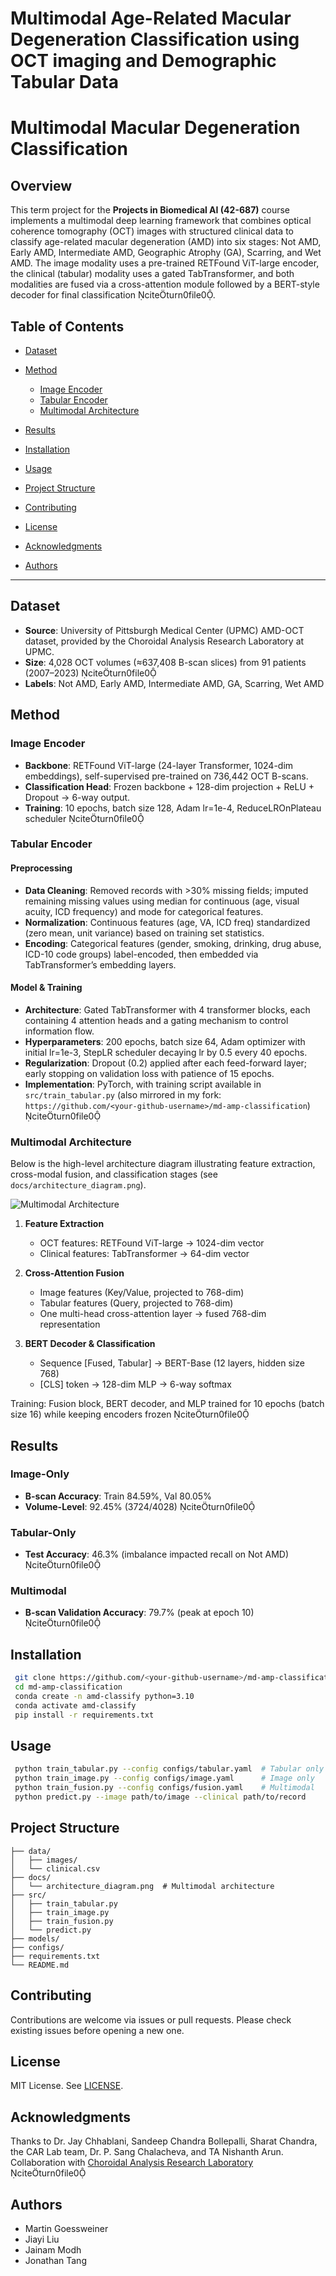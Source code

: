 # Multimodal Age-Related Macular Degeneration Classification using OCT imaging and Demographic Tabular Data

# Multimodal Macular Degeneration Classification

## Overview

This term project for the **Projects in Biomedical AI (42-687)** course implements a multimodal deep learning framework that combines optical coherence tomography (OCT) images with structured clinical data to classify age-related macular degeneration (AMD) into six stages: Not AMD, Early AMD, Intermediate AMD, Geographic Atrophy (GA), Scarring, and Wet AMD. The image modality uses a pre-trained RETFound ViT-large encoder, the clinical (tabular) modality uses a gated TabTransformer, and both modalities are fused via a cross-attention module followed by a BERT-style decoder for final classification citeturn0file0.

## Table of Contents

* [Dataset](#dataset)
* [Method](#method)

  * [Image Encoder](#image-encoder)
  * [Tabular Encoder](#tabular-encoder)
  * [Multimodal Architecture](#multimodal-architecture)
* [Results](#results)
* [Installation](#installation)
* [Usage](#usage)
* [Project Structure](#project-structure)
* [Contributing](#contributing)
* [License](#license)
* [Acknowledgments](#acknowledgments)
* [Authors](#authors)

---

## Dataset

* **Source**: University of Pittsburgh Medical Center (UPMC) AMD-OCT dataset, provided by the Choroidal Analysis Research Laboratory at UPMC.
* **Size**: 4,028 OCT volumes (≈637,408 B-scan slices) from 91 patients (2007–2023) citeturn0file0
* **Labels**: Not AMD, Early AMD, Intermediate AMD, GA, Scarring, Wet AMD

## Method

### Image Encoder

* **Backbone**: RETFound ViT-large (24-layer Transformer, 1024-dim embeddings), self-supervised pre-trained on 736,442 OCT B-scans.
* **Classification Head**: Frozen backbone + 128-dim projection + ReLU + Dropout → 6-way output.
* **Training**: 10 epochs, batch size 128, Adam lr=1e-4, ReduceLROnPlateau scheduler citeturn0file0

### Tabular Encoder

#### Preprocessing

* **Data Cleaning**: Removed records with >30% missing fields; imputed remaining missing values using median for continuous (age, visual acuity, ICD frequency) and mode for categorical features.
* **Normalization**: Continuous features (age, VA, ICD freq) standardized (zero mean, unit variance) based on training set statistics.
* **Encoding**: Categorical features (gender, smoking, drinking, drug abuse, ICD-10 code groups) label-encoded, then embedded via TabTransformer’s embedding layers.

#### Model & Training

* **Architecture**: Gated TabTransformer with 4 transformer blocks, each containing 4 attention heads and a gating mechanism to control information flow.
* **Hyperparameters**: 200 epochs, batch size 64, Adam optimizer with initial lr=1e-3, StepLR scheduler decaying lr by 0.5 every 40 epochs.
* **Regularization**: Dropout (0.2) applied after each feed-forward layer; early stopping on validation loss with patience of 15 epochs.
* **Implementation**: PyTorch, with training script available in `src/train_tabular.py` (also mirrored in my fork: `https://github.com/<your-github-username>/md-amp-classification`) citeturn0file0

### Multimodal Architecture

Below is the high-level architecture diagram illustrating feature extraction, cross-modal fusion, and classification stages (see `docs/architecture_diagram.png`).

![Multimodal Architecture](docs/architecture_diagram.png)

1. **Feature Extraction**

   * OCT features: RETFound ViT-large → 1024-dim vector
   * Clinical features: TabTransformer → 64-dim vector
2. **Cross-Attention Fusion**

   * Image features (Key/Value, projected to 768-dim)
   * Tabular features (Query, projected to 768-dim)
   * One multi-head cross-attention layer → fused 768-dim representation
3. **BERT Decoder & Classification**

   * Sequence \[Fused, Tabular] → BERT-Base (12 layers, hidden size 768)
   * \[CLS] token → 128-dim MLP → 6-way softmax

Training: Fusion block, BERT decoder, and MLP trained for 10 epochs (batch size 16) while keeping encoders frozen citeturn0file0

## Results

### Image-Only

* **B-scan Accuracy**: Train 84.59%, Val 80.05%
* **Volume-Level**: 92.45% (3724/4028) citeturn0file0

### Tabular-Only

* **Test Accuracy**: 46.3% (imbalance impacted recall on Not AMD) citeturn0file0

### Multimodal

* **B-scan Validation Accuracy**: 79.7% (peak at epoch 10) citeturn0file0

## Installation

```bash
 git clone https://github.com/<your-github-username>/md-amp-classification.git
 cd md-amp-classification
 conda create -n amd-classify python=3.10
 conda activate amd-classify
 pip install -r requirements.txt
```

## Usage

```bash
 python train_tabular.py --config configs/tabular.yaml  # Tabular only
 python train_image.py --config configs/image.yaml      # Image only
 python train_fusion.py --config configs/fusion.yaml    # Multimodal
 python predict.py --image path/to/image --clinical path/to/record
```

## Project Structure

```
├── data/
│   ├── images/
│   └── clinical.csv
├── docs/
│   └── architecture_diagram.png  # Multimodal architecture
├── src/
│   ├── train_tabular.py
│   ├── train_image.py
│   ├── train_fusion.py
│   └── predict.py
├── models/
├── configs/
├── requirements.txt
└── README.md
```

## Contributing

Contributions are welcome via issues or pull requests. Please check existing issues before opening a new one.

## License

MIT License. See [LICENSE](LICENSE).

## Acknowledgments

Thanks to Dr. Jay Chhablani, Sandeep Chandra Bollepalli, Sharat Chandra, the CAR Lab team, Dr. P. Sang Chalacheva, and TA Nishanth Arun.
Collaboration with [Choroidal Analysis Research Laboratory](https://ophthalmology.pitt.edu/research/basic-science-research/laboratories/choroidal-analysis-research-laboratory) citeturn0file0

## Authors

* Martin Goessweiner
* Jiayi Liu
* Jainam Modh
* Jonathan Tang



